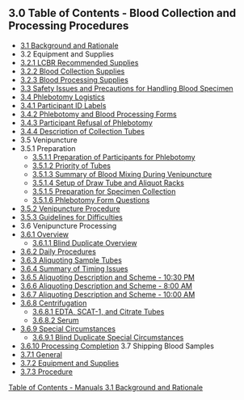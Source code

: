 ## 3.0 Table of Contents - Blood Collection and Processing Procedures

* [3.1 Background and Rationale](:pages_path:/manuals/blood-collection-processing/3-01-background.md)
* 3.2 Equipment and Supplies
 * [3.2.1 LCBR Recommended Supplies](:pages_path:/manuals/blood-collection-processing/3-02-01-lcbr-recommended-supplies.md)
 * [3.2.2 Blood Collection Supplies](:pages_path:/manuals/blood-collection-processing/3-02-02-collection-supplies.md)
 * [3.2.3 Blood Processing Supplies](:pages_path:/manuals/blood-collection-processing/3-02-03-processing-supplies.md)
* [3.3 Safety Issues and Precautions for Handling Blood Specimen](:pages_path:/manuals/blood-collection-processing/3-03-safety-issues-precautions.md)
* [3.4 Phlebotomy Logistics](:pages_path:/manuals/blood-collection-processing/3-04-00-phlebotomy-logistics.md)
 * [3.4.1 Participant ID Labels](:pages_path:/manuals/blood-collection-processing/3-04-01-ppt-id-labels.md)
 * [3.4.2 Phlebotomy and Blood Processing Forms](:pages_path:/manuals/blood-collection-processing/3-04-02-blood-processing-forms.md)
 * [3.4.3 Participant Refusal of Phlebotomy](:pages_path:/manuals/blood-collection-processing/3-04-03-ppt-refusal.md)
 * [3.4.4 Description of Collection Tubes](:pages_path:/manuals/blood-collection-processing/3-04-04-description-collection-tubes.md)
* 3.5 Venipuncture
 * 3.5.1 Preparation
    * [3.5.1.1 Preparation of Participants for Phlebotomy](:pages_path:/manuals/blood-collection-processing/3-05-01-01-ppt-preparation.md)
    * [3.5.1.2 Priority of Tubes](:pages_path:/manuals/blood-collection-processing/3-05-01-02-priority-of-tubes.md)
    * [3.5.1.3 Summary of Blood Mixing During Venipuncture](:pages_path:/manuals/blood-collection-processing/3-05-01-03-summary-of-blood-mixing.md)
    * [3.5.1.4 Setup of Draw Tube and Aliquot Racks](:pages_path:/manuals/blood-collection-processing/3-05-01-04-draw-tube-racks-setup.md)
    * [3.5.1.5 Preparation for Specimen Collection](:pages_path:/manuals/blood-collection-processing/3-05-01-05-specimen-collection-preparation.md)
    * [3.5.1.6 Phlebotomy Form Questions](:pages_path:/manuals/blood-collection-processing/3-05-01-06-phlebotomy-form-questions.md)
  * [3.5.2 Venipuncture Procedure](:pages_path:/manuals/blood-collection-processing/3-05-02-venipuncture-procedure.md)
  * [3.5.3 Guidelines for Difficulties](:pages_path:/manuals/blood-collection-processing/3-05-03-guidelines-for-difficulties.md)
* 3.6 Venipuncture Processing
 * [3.6.1 Overview](:pages_path:/manuals/blood-collection-processing/3-06-01-overview.md)
   * [3.6.1.1 Blind Duplicate Overview](:pages_path:/manuals/blood-collection-processing/3-06-01-01-blind-duplicate-overview.md)
 * [3.6.2 Daily Procedures](:pages_path:/manuals/blood-collection-processing/3-06-02-daily-procedures.md)
 * [3.6.3 Aliquoting Sample Tubes](:pages_path:/manuals/blood-collection-processing/3-06-03-aliquoting-sample-tubes.md)
 * [3.6.4 Summary of Timing Issues](:pages_path:/manuals/blood-collection-processing/3-06-04-summary-timing-issues.md)
 * [3.6.5 Aliquoting Description and Scheme - 10:30 PM](:pages_path:/manuals/blood-collection-processing/3-06-05-aliquoting-description-1030PM.md)
 * [3.6.6 Aliquoting Description and Scheme - 8:00 AM](:pages_path:/manuals/blood-collection-processing/3-06-06-aliquoting-description-800AM.md)
 * [3.6.7 Aliquoting Description and Scheme - 10:00 AM](:pages_path:/manuals/blood-collection-processing/3-06-07-aliquoting-description-1000AM.md)
 * [3.6.8 Centrifugation](:pages_path:/manuals/blood-collection-processing/3-06-08-00-centrifugation.md)
   * [3.6.8.1 EDTA, SCAT-1, and Citrate Tubes](:pages_path:/manuals/blood-collection-processing/3-06-08-01-edta-scsat1-citrate.md)
   * [3.6.8.2 Serum](:pages_path:/manuals/blood-collection-processing/3-06-08-02-serum.md)
 * [3.6.9 Special Circumstances](:pages_path:/manuals/blood-collection-processing/3-06-09-00-special-circumstances.md)
   * [3.6.9.1 Blind Duplicate Special Circumstances](:pages_path:/manuals/blood-collection-processing/3-06-09-01-blind-duplicate-special-circumstances.md)
 * [3.6.10 Processing Completion](:pages_path:/manuals/blood-collection-processing/3-06-10-processing-completion.md)
3.7 Shipping Blood Samples
 * [3.7.1 General](:pages_path:/manuals/blood-collection-processing/3-07-01-general.md)
 * [3.7.2 Equipment and Supplies](:pages_path:/manuals/blood-collection-processing/3-07-02-equipment-supplies.md)
 * [3.7.3 Procedure](:pages_path:/manuals/blood-collection-processing/3-07-03-procedure.md)


<div class="center">
<div class="btn-group">
  <a href=":pages_path:/manuals/manual-toc.md" class="btn btn-default">
    <span class="glyphicon glyphicon-chevron-up"></span>
    Table of Contents - Manuals
  </a>

  <a href=":pages_path:/manuals/blood-collection-processing/3-01-background.md" class="btn btn-success">
    3.1 Background and Rationale
    <span class="glyphicon glyphicon-chevron-right"></span>
  </a>
</div>
</div>
